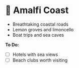 # 🌊 Amalfi Coast

- Breathtaking coastal roads
- Lemon groves and limoncello
- Boat trips and sea caves

**To Do:**
- [ ] Hotels with sea views
- [ ] Beach clubs worth visiting